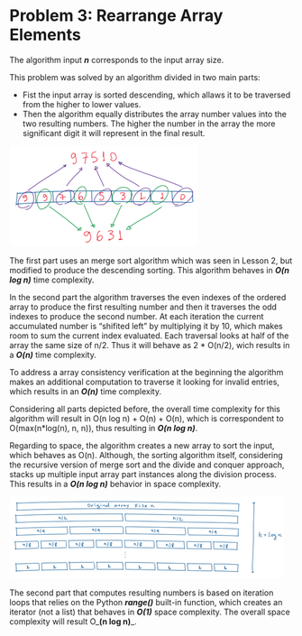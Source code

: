 # Problem 3: Rearrange Array Elements

The algorithm input _**n**_ corresponds to the input array size.

This problem was solved by an algorithm divided in two main parts:
* Fist the input array is sorted descending, which allaws it to be traversed from the higher to lower values.
* Then the algorithm equally distributes the array number values into the two resulting numbers. The higher the number in the array the more significant digit it will represent in the final result.

![equally distribution](explanation_3_img1.png)

The first part uses an merge sort algorithm which was seen in Lesson 2, but modified to produce the descending sorting. This algorithm behaves in _**O(n log n)**_ time complexity.

In the second part the algorithm traverses the even indexes of the ordered array to produce the first resulting number and then it traverses the odd indexes to produce the second number. At each iteration the current accumulated number is “shifited left” by multiplying it by 10, which makes room to sum the current index evaluated. Each traversal looks at half of the array the same size of n/2. Thus it will behave as 2 * O(n/2), wich results in a _**O(n)**_ time complexity.

To address a array consistency verification at the beginning the algorithm makes an additional computation to traverse it looking for invalid entries, which results in an _**O(n)**_ time complexity.

Considering all parts depicted before, the overall time complexity for this algorithm will result 
in O(n log n) + O(n) + O(n), which is correspondent to O(max(n*log(n), n, n)), thus resulting
in _**O(n log n)**_.

Regarding to space, the algorithm creates a new array to sort the input, which behaves as O(n). Although, the sorting algorithm itself, considering the recursive version of merge sort and the divide and conquer approach, stacks up multiple input array part instances along the division process. This results in a _**O(n log n)**_ behavior in space complexity. 

![space in recursion](explanation_3_img2.png)

The second part that computes resulting numbers is based on iteration loops that relies on the Python _**range()**_ built-in function, which creates an iterator (not a list) that behaves in _**O(1)**_ space complexity. The overall space complexity will result O_**(n log n)**_.

